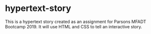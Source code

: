 # hypertext-story
This is a hypertext story created as an assignment for Parsons MFADT Bootcamp 2019. It will use HTML and CSS to tell an interactive story.
